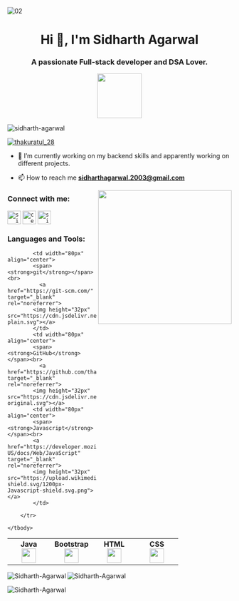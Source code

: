 ![02](https://user-images.githubusercontent.com/98648970/166180404-66f8aa20-eb8d-4234-872f-5cca67b0ccf7.jpg)

<h1 align="center">Hi 👋, I'm Sidharth Agarwal</h1>
<h3 align="center">A passionate Full-stack developer and DSA Lover.</h3>
<div id="header" align="center">
  <img src="https://i.pinimg.com/originals/e7/26/c7/e726c74ac081eed50feee1433d12c998.gif" width="100"/>
</div>

<p align="left"> <img src="https://komarev.com/ghpvc/?username=thakuratul2&label=Profile%20views&color=0e75b6&style=flat" alt="sidharth-agarwal" /> </p>

<p align="left"> <a href="https://twitter.com/thakuratul_28" target="blank"><img src="https://img.shields.io/twitter/follow/thakuratul_28?logo=twitter&style=for-the-badge" alt="thakuratul_28" /></a> </p>

- 🔭 I’m currently working on my backend skills and apparently working on different projects.

- 📫 How to reach me **sidharthagarwal.2003@gmail.com**

<div id="header" >
  <img align="right" src="https://res.cloudinary.com/practicaldev/image/fetch/s--2bZIjPGC--/c_limit%2Cf_auto%2Cfl_progressive%2Cq_66%2Cw_880/https://dev-to-uploads.s3.amazonaws.com/i/d4tvukbt5mra37cvwklk.gif" width="300"/>
</div>
<h3 align="left">Connect with me:</h3>
<p align="left">
<code><a href="https://www.linkedin.com/in/sidharth-agarwal-175b55202/" target="blank"><img align="center" src="https://upload.wikimedia.org/wikipedia/commons/thumb/8/81/LinkedIn_icon.svg/2048px-LinkedIn_icon.svg.png" alt="sidharth-agarwal" height="30" width="30" /></a></code>
<code><a href="https://www.instagram.com/cereseditz/?igshid=ZDdkNTZiNTM=" target="blank"><img align="center" src="https://upload.wikimedia.org/wikipedia/commons/thumb/e/e7/Instagram_logo_2016.svg/768px-Instagram_logo_2016.svg.png" alt="cereseditz" height="30" width="30" /></a></code>
<code><a href="https://leetcode.com/sidharth_2003/" target="blank"><img align="center" src="https://cdn.iconscout.com/icon/free/png-256/leetcode-3521542-2944960.png" alt="sidharth_agarwal" height="30" width="30" /></a></code>
</p>

<h3 align="left">Languages and Tools:</h3>
<table width="320px">
   <tbody>
        <tr valign="top">
            <td width="80px" align="center">
            <span><strong>Java</strong></span><br>
            <a href="https://www.java.com/en/" target="_blank" rel="noreferrer">
            <img height="32px" src="https://www.pngfind.com/pngs/m/74-744402_java-logo-png-transparent-svg-vector-freebie-supply.png"></a>
            </td>
            <td width="80px" align="center">
            <span><strong>Bootstrap</strong></span><br>
             <a href="https://getbootstrap.com" target="_blank" rel="noreferrer">
            <img height="32" src="https://upload.wikimedia.org/wikipedia/commons/thumb/b/b2/Bootstrap_logo.svg/1280px-Bootstrap_logo.svg.png"></a>
            </td>
            <td width="80px" align="center">
            <span><strong>HTML</strong></span><br>
              <a href="https://www.w3.org/html/" target="_blank" rel="noreferrer">
            <img height="32" src="https://cdn.jsdelivr.net/gh/devicons/devicon/icons/html5/html5-original.svg"></a>
            </td>
            <td width="80px" align="center">
            <span><strong>CSS</strong></span><br>
            <a href="https://www.w3schools.com/css/" target="_blank" rel="noreferrer">
            <img height="32px" src="https://cdn.jsdelivr.net/gh/devicons/devicon/icons/css3/css3-original.svg"></a>
            </td>
                    </tr>
        <tr valign="top">
            
            <td width="80px" align="center">
            <span><strong>git</strong></span><br>
              <a href="https://git-scm.com/" target="_blank" rel="noreferrer">
            <img height="32px" src="https://cdn.jsdelivr.net/gh/devicons/devicon/icons/git/git-plain.svg"></a>
            </td>
            <td width="80px" align="center">
            <span><strong>GitHub</strong></span><br>
              <a href="https://github.com/thakuratul2" target="_blank" rel="noreferrer">
            <img height="32px" src="https://cdn.jsdelivr.net/gh/devicons/devicon/icons/github/github-original.svg"></a>
            <td width="80px" align="center">
            <span><strong>Javascript</strong></span><br>
            <a href="https://developer.mozilla.org/en-US/docs/Web/JavaScript" target="_blank" rel="noreferrer">
            <img height="32px" src="https://upload.wikimedia.org/wikipedia/commons/thumb/d/d4/Javascript-shield.svg/1200px-Javascript-shield.svg.png"></a>
            </td>
            
        </tr>
    
    </tbody>
</table>

<p><img align="left" src="https://github-readme-stats.vercel.app/api/top-langs?username=Sidharth-Agarwal&show_icons=true&locale=en&layout=compact&show_icons=true&theme=radical" alt="Sidharth-Agarwal" /></p>

<p>&nbsp;<img align="left" src="https://github-readme-stats.vercel.app/api?username=Sidharth-Agarwal&show_icons=true&locale=en&show_icons=true&theme=radical" alt="Sidharth-Agarwal" /></p>

<p><img align="center" src="https://github-readme-streak-stats.herokuapp.com/?user=Sidharth-Agarwal&&show_icons=true&theme=radical" alt="Sidharth-Agarwal" /></p>

